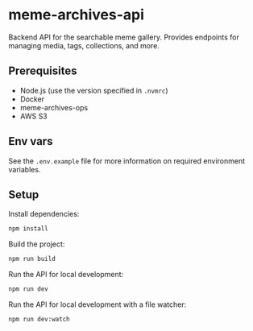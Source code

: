 # meme-archives-api

Backend API for the searchable meme gallery. Provides endpoints for managing media, tags, collections, and more.

## Prerequisites

- Node.js (use the version specified in `.nvmrc`)
- Docker
- meme-archives-ops
- AWS S3

## Env vars

See the `.env.example` file for more information on required environment variables.

## Setup

Install dependencies:

```sh
npm install
```

Build the project:

```sh
npm run build
```

Run the API for local development:

```sh
npm run dev
```

Run the API for local development with a file watcher:

```sh
npm run dev:watch
```